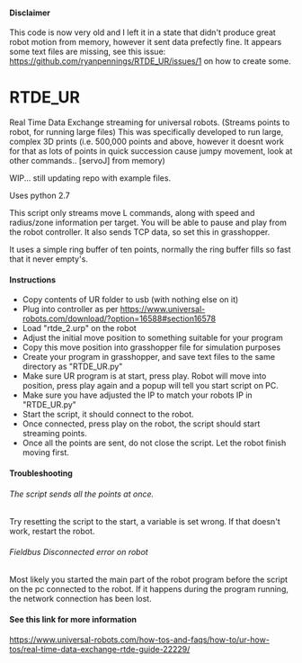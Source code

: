 #### Disclaimer
This code is now very old and I left it in a state that didn't produce great robot motion from memory, however it sent data prefectly fine. It appears some text files are missing, see this issue: https://github.com/ryanpennings/RTDE_UR/issues/1 on how to create some.

# RTDE_UR
Real Time Data Exchange streaming for universal robots. (Streams points to robot, for running large files)
This was specifically developed to run large, complex 3D prints (i.e. 500,000 points and above, however it doesnt work for that as lots of points in quick succession cause jumpy movement, look at other commands.. [servoJ] from memory)

WIP... still updating repo with example files.

Uses python 2.7

This script only streams move L commands, along with speed and radius/zone information per target.
You will be able to pause and play from the robot controller.
It also sends TCP data, so set this in grasshopper.

It uses a simple ring buffer of ten points, normally the ring buffer fills so fast that it never empty's.

#### Instructions
- Copy contents of UR folder to usb (with nothing else on it)
- Plug into controller as per https://www.universal-robots.com/download/?option=16588#section16578
- Load "rtde_2.urp" on the robot
- Adjust the initial move position to something suitable for your program
- Copy this move position into grasshopper file for simulation purposes
- Create your program in grasshopper, and save text files to the same directory as "RTDE_UR.py"
- Make sure UR program is at start, press play. Robot will move into position, press play again and a popup will tell you start script on PC.
- Make sure you have adjusted the IP to match your robots IP in "RTDE_UR.py"
- Start the script, it should connect to the robot.
- Once connected, press play on the robot, the script should start streaming points.
- Once all the points are sent, do not close the script. Let the robot finish moving first.

#### Troubleshooting

###### The script sends all the points at once.
Try resetting the script to the start, a variable is set wrong. If that doesn't work, restart the robot.

###### Fieldbus Disconnected error on robot
Most likely you started the main part of the robot program before the script on the pc connected to the robot. If it happens during the program running, the network connection has been lost.

#### See this link for more information
https://www.universal-robots.com/how-tos-and-faqs/how-to/ur-how-tos/real-time-data-exchange-rtde-guide-22229/
